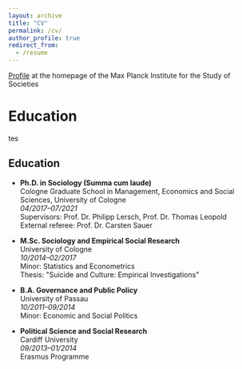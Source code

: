 ```yaml
---
layout: archive
title: "CV"
permalink: /cv/
author_profile: true
redirect_from:
  - /resume
---
```



[Profile](https://www.mpifg.de/person/111589) at the homepage of the Max Planck Institute for the Study of Societies

Education
======
tes 

## Education

- **Ph.D. in Sociology (Summa cum laude)**  
  Cologne Graduate School in Management, Economics and Social Sciences, University of Cologne  
  *04/2017–07/2021*  
  Supervisors: Prof. Dr. Philipp Lersch, Prof. Dr. Thomas Leopold  
  External referee: Prof. Dr. Carsten Sauer  

- **M.Sc. Sociology and Empirical Social Research**  
  University of Cologne  
  *10/2014–02/2017*  
  Minor: Statistics and Econometrics  
  Thesis: "Suicide and Culture: Empirical Investigations"  

- **B.A. Governance and Public Policy**  
  University of Passau  
  *10/2011–09/2014*  
  Minor: Economic and Social Politics  

- **Political Science and Social Research**  
  Cardiff University  
  *09/2013–01/2014*  
  Erasmus Programme

<!--- <iframe src="https://drive.google.com/file/d/13QKkLNftn9pm2H0Ge3ZuHC1w7VSS3AkA/preview" width="640" height="480" allow="autoplay"></iframe> --->

